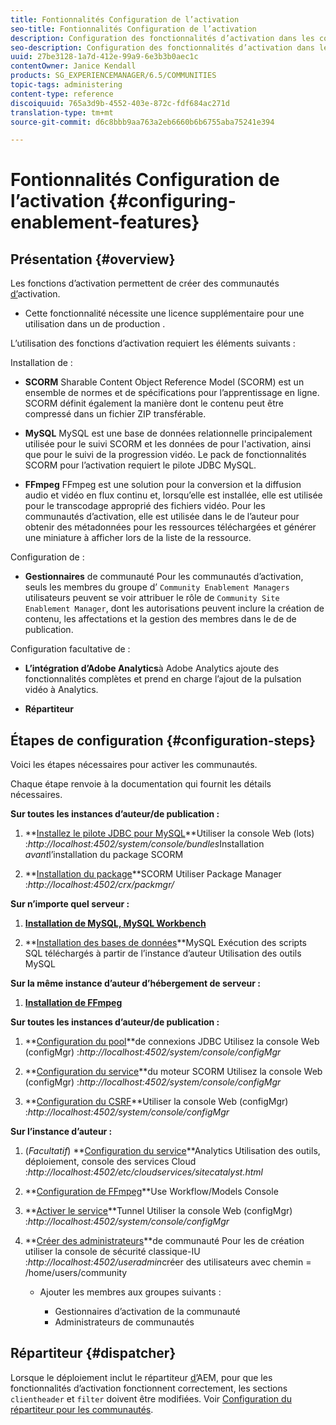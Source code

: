 ```yaml
---
title: Fontionnalités Configuration de l’activation
seo-title: Fontionnalités Configuration de l’activation
description: Configuration des fonctionnalités d’activation dans les communautés
seo-description: Configuration des fonctionnalités d’activation dans les communautés
uuid: 27be3128-1a7d-412e-99a9-6e3b3b0aec1c
contentOwner: Janice Kendall
products: SG_EXPERIENCEMANAGER/6.5/COMMUNITIES
topic-tags: administering
content-type: reference
discoiquuid: 765a3d9b-4552-403e-872c-fdf684ac271d
translation-type: tm+mt
source-git-commit: d6c8bbb9aa763a2eb6660b6b6755aba75241e394

---
```



# Fontionnalités Configuration de l’activation {#configuring-enablement-features}

## Présentation {#overview}

Les fonctions d’activation permettent de créer des communautés [d’](overview.md#enablement-community)activation.

* Cette fonctionnalité nécessite une licence supplémentaire pour une utilisation dans un  de production .

L’utilisation des fonctions d’activation requiert les éléments suivants :

Installation de :

* **SCORM** Sharable Content Object Reference Model (SCORM) est un ensemble de normes et de spécifications pour l’apprentissage en ligne. SCORM définit également la manière dont le contenu peut être compressé dans un fichier ZIP transférable.

* **MySQL** MySQL est une base de données relationnelle principalement utilisée pour le suivi SCORM et les données de  pour l&#39;activation, ainsi que pour le suivi de la progression vidéo. Le pack de fonctionnalités SCORM pour l’activation requiert le pilote JDBC MySQL.

* **FFmpeg** FFmpeg est une solution pour la conversion et la diffusion audio et vidéo en flux continu et, lorsqu’elle est installée, elle est utilisée pour le transcodage approprié des fichiers [](../../help/sites-authoring/default-components-foundation.md#video)vidéo. Pour les communautés d’activation, elle est utilisée dans le  de l’auteur  pour obtenir des métadonnées pour les ressources téléchargées et générer une miniature à afficher lors de la liste de la ressource.

Configuration de :

* **Gestionnaires** de communauté Pour les communautés d’activation, seuls les membres du groupe d’ `Community Enablement Managers` utilisateurs peuvent se voir attribuer le rôle de `Community Site Enablement Manager`, dont les autorisations peuvent inclure la création de contenu, les affectations et la gestion des membres dans le  de  de publication.

Configuration facultative de :

* **L’intégration d’Adobe Analytics**&#x200B;à Adobe Analytics ajoute des fonctionnalités  complètes et prend en charge l’ajout de la pulsation vidéo à Analytics.

* **Répartiteur**

## Étapes de configuration {#configuration-steps}

Voici les étapes nécessaires pour activer les communautés.

Chaque étape renvoie à la documentation qui fournit les détails nécessaires.

**Sur toutes les instances d’auteur/de publication :**

1. **[Installez le pilote JDBC pour MySQL](deploy-communities.md#jdbc-driver-for-mysql)**Utiliser la console Web (lots) :*http://localhost:4502/system/console/bundles*Installation *avant*l’installation du package SCORM

1. **[Installation du package](deploy-communities.md#scorm-package)**SCORM Utiliser Package Manager :*http://localhost:4502/crx/packmgr/*

**Sur n’importe quel serveur :**

1. **[Installation de MySQL, MySQL Workbench](mysql.md)**

1. **[Installation des bases de données](mysql.md#database-setup)**MySQL Exécution des scripts SQL téléchargés à partir de l’instance d’auteur Utilisation des outils MySQL

**Sur la même instance d’auteur d’hébergement de serveur :**

1. **[Installation de FFmpeg](ffmpeg.md)**

**Sur toutes les instances d’auteur/de publication :**

1. **[Configuration du pool](mysql.md#configure-jdbc-connections)**de connexions JDBC Utilisez la console Web (configMgr) :*http://localhost:4502/system/console/configMgr*

1. **[Configuration du service](mysql.md#aem-communities-scormengine-service)**du moteur SCORM Utilisez la console Web (configMgr) :*http://localhost:4502/system/console/configMgr*

1. **[Configuration du CSRF](mysql.md#adobe-granite-csrf-filter)**Utiliser la console Web (configMgr) :*http://localhost:4502/system/console/configMgr*

**Sur l’instance d’auteur :**

1. (*Facultatif*) **[Configuration du service](analytics.md)**Analytics Utilisation des outils, déploiement, console des services Cloud :*http://localhost:4502/etc/cloudservices/sitecatalyst.html*

1. **[Configuration de FFmpeg](ffmpeg.md#configure-ffmpeg-transcoding-service)**Use Workflow/Models Console

1. **[Activer le service](deploy-communities.md#tunnel-service-on-author)**Tunnel Utiliser la console Web (configMgr) :*http://localhost:4502/system/console/configMgr*

1. **[Créer des administrateurs](users.md#creating-community-members)**de communauté Pour les de création  utiliser la console de sécurité classique-IU :*http://localhost:4502/useradmin*créer des utilisateurs avec chemin = /home/users/community

   * Ajouter les membres aux groupes suivants :

      * Gestionnaires d’activation de la communauté
      * Administrateurs de communautés

## Répartiteur {#dispatcher}

Lorsque le déploiement inclut le répartiteur [d’](https://helpx.adobe.com/experience-manager/dispatcher/using/dispatcher.html)AEM, pour que les fonctionnalités d’activation fonctionnent correctement, les sections `clientheader` et `filter` doivent être modifiées. Voir [Configuration du répartiteur pour les communautés](dispatcher.md#enablement).
